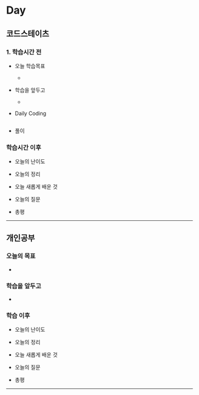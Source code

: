 # Day 

## 코드스테이츠

### 1. 학습시간 전
* 오늘 학습목표

    - 

* 학습을 앞두고

    - 
* Daily Coding  

```java

```  
* 풀이  

### 학습시간 이후
* 오늘의 난이도


* 오늘의 정리


* 오늘 새롭게 배운 것

    
* 오늘의 질문


* 총평 

---
## 개인공부  

### 오늘의 목표
- 

### 학습을 앞두고

- 
### 학습 이후
* 오늘의 난이도


* 오늘의 정리


* 오늘 새롭게 배운 것

    
* 오늘의 질문


* 총평 

---